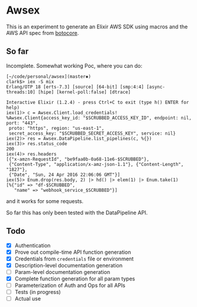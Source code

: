 # Awsex

This is an experiment to generate an Elixir AWS SDK using macros
and the AWS API spec from [botocore](https://github.com/boto/botocore).

## So far

Incomplete. Somewhat working Poc, where you can do:

```
[~/code/personal/awsex](master✱)
clark$> iex -S mix
Erlang/OTP 18 [erts-7.3] [source] [64-bit] [smp:4:4] [async-threads:10] [hipe] [kernel-poll:false] [dtrace]

Interactive Elixir (1.2.4) - press Ctrl+C to exit (type h() ENTER for help)
iex(1)> c = Awsex.Client.load_credentials!
%Awsex.Client{access_key_id: "$SCRUBBED_ACCESS_KEY_ID", endpoint: nil, port: "443",
 proto: "https", region: "us-east-1",
 secret_access_key: "$SCRUBBED_SECRET_ACCESS_KEY", service: nil}
iex(2)> res = Awsex.DataPipeline.list_pipelines(c, %{})
iex(3)> res.status_code
200
iex(4)> res.headers
[{"x-amzn-RequestId", "be9faa0b-0a68-11e6-$SCRUBBED"},
 {"Content-Type", "application/x-amz-json-1.1"}, {"Content-Length", "1827"},
 {"Date", "Sun, 24 Apr 2016 22:06:06 GMT"}]
iex(5)> Enum.drop(res.body, 2) |> hd() |> elem(1) |> Enum.take(1)
[%{"id" => "df-$SCRUBBED",
   "name" => "webhook_service_$SCRUBBED"}]
```

and it works for some requests.

So far this has only been tested with the DataPipeline API.

## Todo

- [x] Authentication
- [x] Prove out compile-time API function generation
- [x] Credentials from `credentials` file or environment
- [x] Description-level documentation generation
- [ ] Param-level documentation generation
- [x] Complete function generation for all param types
- [ ] Parameterization of Auth and Ops for all APIs
- [ ] Tests (in progress)
- [ ] Actual use
